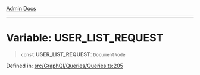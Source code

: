 [Admin Docs](/)

***

# Variable: USER\_LIST\_REQUEST

> `const` **USER\_LIST\_REQUEST**: `DocumentNode`

Defined in: [src/GraphQl/Queries/Queries.ts:205](https://github.com/PalisadoesFoundation/talawa-admin/blob/main/src/GraphQl/Queries/Queries.ts#L205)
